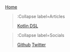 [Home](/)
> :Collapse label=Articles
>
> [Kotlin DSL](/docs/kotlin-dsl.md)

> :Collapse label=Socials
>
> [Github](https://github.com/TimBritton)
> [Twitter](https://www.twitter.com/Ziberath)